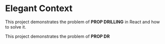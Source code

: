 # Elegant Context

This project demonstrates the problem of <b>PROP DRILLING</b> in React and how to solve it.

This project demonstrates the problem of <b>PROP DR